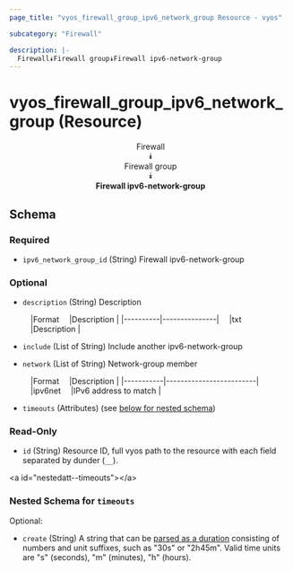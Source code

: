 ```yaml
---
page_title: "vyos_firewall_group_ipv6_network_group Resource - vyos"

subcategory: "Firewall"

description: |- 
  Firewall⯯Firewall group⯯Firewall ipv6-network-group
---
```


# vyos_firewall_group_ipv6_network_group (Resource)
<center>

Firewall  
⯯  
Firewall group  
⯯  
**Firewall ipv6-network-group**


</center>

## Schema

### Required

- `ipv6_network_group_id` (String) Firewall ipv6-network-group

### Optional

- `description` (String) Description

    &emsp;|Format  &emsp;|Description  |
    |----------|---------------|
    &emsp;|txt     &emsp;|Description  |
- `include` (List of String) Include another ipv6-network-group
- `network` (List of String) Network-group member

    &emsp;|Format   &emsp;|Description            |
    |-----------|-------------------------|
    &emsp;|ipv6net  &emsp;|IPv6 address to match  |
- `timeouts` (Attributes) (see [below for nested schema](#nestedatt--timeouts))

### Read-Only

- `id` (String) Resource ID, full vyos path to the resource with each field separated by dunder (`__`).

&lt;a id=&#34;nestedatt--timeouts&#34;&gt;&lt;/a&gt;
### Nested Schema for `timeouts`

Optional:

- `create` (String) A string that can be [parsed as a duration](https://pkg.go.dev/time#ParseDuration) consisting of numbers and unit suffixes, such as &#34;30s&#34; or &#34;2h45m&#34;. Valid time units are &#34;s&#34; (seconds), &#34;m&#34; (minutes), &#34;h&#34; (hours).  
